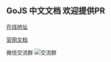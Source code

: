 ## GoJS 中文文档 欢迎提供PR

[在线地址](https://gpposeidon999.github.io/gojs-chinese/)

[官网文档](https://gojs.net/latest/index.html)

微信交流群
![交流群](https://singleshadow-vuepress.oss-cn-beijing.aliyuncs.com/other/1123.png)